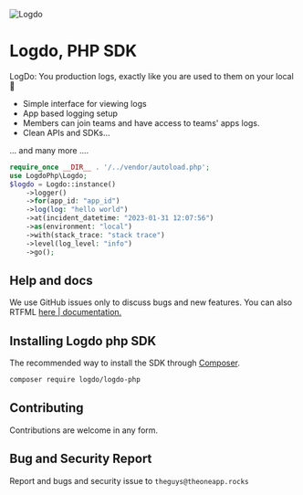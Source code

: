 ![Logdo](.github/logo.png?raw=true)

# Logdo, PHP SDK
LogDo: You production logs, exactly like you are used to them on your local 🥳

- Simple interface for viewing logs
- App based logging setup
- Members can join teams and have access to teams' apps logs.
- Clean APIs and SDKs...

... and many more ....

```php
require_once __DIR__ . '/../vendor/autoload.php';
use LogdoPhp\Logdo;
$logdo = Logdo::instance()
    ->logger()
    ->for(app_id: "app_id")
    ->log(log: "hello world")
    ->at(incident_datetime: "2023-01-31 12:07:56")
    ->as(environment: "local")
    ->with(stack_trace: "stack trace")
    ->level(log_level: "info")
    ->go();
```

## Help and docs

We use GitHub issues only to discuss bugs and new features. You can also RTFML [here | documentation.](http://logdo.theonehq.com/docs)


## Installing Logdo php SDK

The recommended way to install the SDK through [Composer](https://getcomposer.org/).
```bash
composer require logdo/logdo-php
```

## Contributing

Contributions are welcome in any form.

## Bug and Security Report

Report and bugs and security issue to `theguys@theoneapp.rocks`